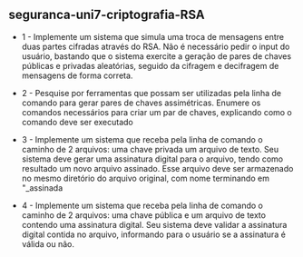 ## seguranca-uni7-criptografia-RSA

* 1 - Implemente um sistema que simula uma troca de mensagens entre duas partes cifradas através do RSA. 
    Não é necessário pedir o input do usuário, bastando que o sistema exercite a geração de pares de chaves 
    públicas e privadas aleatórias, seguido da cifragem e decifragem de mensagens de forma correta.

* 2 - Pesquise por ferramentas que possam ser utilizadas pela linha de comando para gerar pares 
    de chaves assimétricas. Enumere os comandos necessários para criar um par de chaves, 
    explicando como o comando deve ser executado

* 3 - Implemente um sistema que receba pela linha de comando o caminho de 2 arquivos: uma chave privada um 
    arquivo de texto. Seu sistema deve gerar uma assinatura digital para o arquivo, tendo como resultado um 
    novo arquivo assinado. Esse arquivo deve ser armazenado no mesmo diretório do arquivo original, com nome 
    terminando em "_assinada

* 4 - Implemente um sistema que receba pela linha de comando o caminho de 2 arquivos: uma chave pública e um 
    arquivo de texto contendo uma assinatura digital. Seu sistema deve validar a assinatura digital contida 
    no arquivo, informando para o usuário se a assinatura é válida ou não.